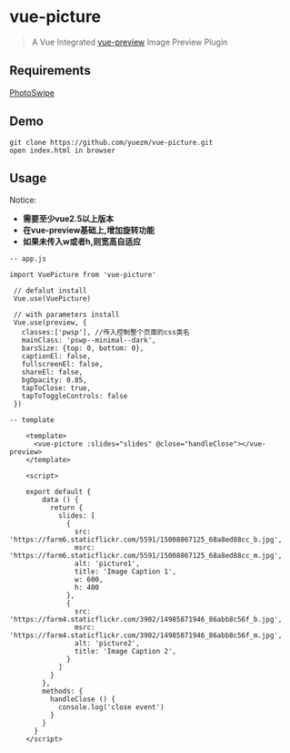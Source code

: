 # vue-picture

> A Vue Integrated [vue-preview](https://github.com/yuezm/vue-picture) Image Preview Plugin
## Requirements

[PhotoSwipe](https://github.com/dimsemenov/PhotoSwipe)

## Demo
    git clone https://github.com/yuezm/vue-picture.git
    open index.html in browser

## Usage

Notice:
 - **需要至少vue2.5以上版本**
 - **在vue-preview基础上,增加旋转功能**
 - **如果未传入w或者h,则宽高自适应**

```
-- app.js

import VuePicture from 'vue-picture'

 // defalut install
 Vue.use(VuePicture)

 // with parameters install
 Vue.use(preview, {
   classes:['pwsp'], //传入控制整个页面的css类名
   mainClass: 'pswp--minimal--dark',
   barsSize: {top: 0, bottom: 0},
   captionEl: false,
   fullscreenEl: false,
   shareEl: false,
   bgOpacity: 0.85,
   tapToClose: true,
   tapToToggleControls: false
 })
```



```
-- template

    <template>
      <vue-picture :slides="slides" @close="handleClose"></vue-preview>
    </template>

    <script>

    export default {
        data () {
          return {
            slides: [
              {
                src: 'https://farm6.staticflickr.com/5591/15008867125_68a8ed88cc_b.jpg',
                msrc: 'https://farm6.staticflickr.com/5591/15008867125_68a8ed88cc_m.jpg',
                alt: 'picture1',
                title: 'Image Caption 1',
                w: 600,
                h: 400
              },
              {
                src: 'https://farm4.staticflickr.com/3902/14985871946_86abb8c56f_b.jpg',
                msrc: 'https://farm4.staticflickr.com/3902/14985871946_86abb8c56f_m.jpg',
                alt: 'picture2',
                title: 'Image Caption 2',
              }
            ]
          }
        },
        methods: {
          handleClose () {
            console.log('close event')
          }
        }
      }
    </script>
```